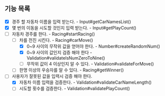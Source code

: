 ## 기능 목록

- [x] 경주 할 자동차 이름을 입력 받는다. - Input#getCarNamesList()
- [x] 몇 번의 이동을 시도할 것인지 입력 받는다. - Input#getPlayCount()
- [ ] 자동차 경주를 한다. - Racing#startRacing()
  - [ ] 차를 전진 시킨다. - Racing#carMove()
    - [x] 0~9 사이의 무작위 값을 얻어야 한다. - Number#createRandomNum()
    - [x] 0~9 사이의 값인지 검증 해야 한다 - Validation#validateIsNumZeroToNine()
    - [ ] 무작위 값이 4 이상인지 알 수 있다. - Validation#validateForMove()
  - [ ] 한명 이상의 우승자를 알 수 있다. - Racing#getWinner()
- [ ] 사용자가 잘못된 값을 입력시 검증 해야 한다.
  - [x] 자동차 이름 입력을 검증한다. - Validation#validateCarNameLength()
  - [ ] 시도할 횟수를 검증한다. - Validation#validatePlayCount()
